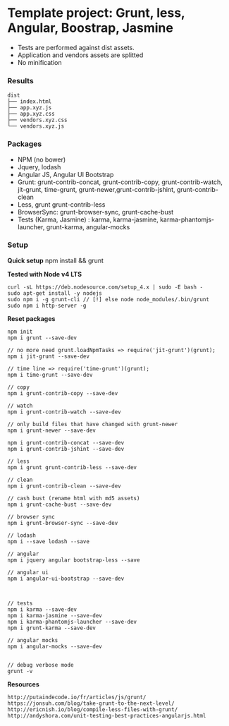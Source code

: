 # Template project: Grunt, less, Angular, Boostrap, Jasmine

* Tests are performed against dist assets.  
* Application and vendors assets are splitted
* No minification

### Results
```
dist
├── index.html
├── app.xyz.js
├── app.xyz.css
├── vendors.xyz.css
└── vendors.xyz.js
```

### Packages

* NPM (no bower)
* Jquery, lodash
* Angular JS, Angular UI Bootstrap
* Grunt: grunt-contrib-concat, grunt-contrib-copy, grunt-contrib-watch, jit-grunt, time-grunt,  grunt-newer,grunt-contrib-jshint, grunt-contrib-clean
* Less, grunt grunt-contrib-less
* BrowserSync: grunt-browser-sync, grunt-cache-bust
* Tests (Karma, Jasmine) : karma, karma-jasmine, karma-phantomjs-launcher, grunt-karma, angular-mocks

### Setup

**Quick setup**
npm install && grunt

**Tested with Node v4 LTS**
```
curl -sL https://deb.nodesource.com/setup_4.x | sudo -E bash -
sudo apt-get install -y nodejs
sudo npm i -g grunt-cli // [!] else node node_modules/.bin/grunt
sudo npm i http-server -g
```

**Reset packages**
```
npm init
npm i grunt --save-dev

// no more need grunt.loadNpmTasks => require('jit-grunt')(grunt);
npm i jit-grunt --save-dev

// time line => require('time-grunt')(grunt);
npm i time-grunt --save-dev

// copy
npm i grunt-contrib-copy --save-dev

// watch
npm i grunt-contrib-watch --save-dev

// only build files that have changed with grunt-newer
npm i grunt-newer --save-dev

npm i grunt-contrib-concat --save-dev
npm i grunt-contrib-jshint --save-dev

// less
npm i grunt grunt-contrib-less --save-dev

// clean
npm i grunt-contrib-clean --save-dev

// cash bust (rename html with md5 assets)
npm i grunt-cache-bust --save-dev

// browser sync
npm i grunt-browser-sync --save-dev

// lodash
npm i --save lodash --save

// angular
npm i jquery angular bootstrap-less --save

// angular ui
npm i angular-ui-bootstrap --save-dev



// tests
npm i karma --save-dev  
npm i karma-jasmine --save-dev  
npm i karma-phantomjs-launcher --save-dev
npm i grunt-karma --save-dev

// angular mocks
npm i angular-mocks --save-dev


// debug verbose mode
grunt -v

```

**Resources**
```
http://putaindecode.io/fr/articles/js/grunt/
https://jonsuh.com/blog/take-grunt-to-the-next-level/
http://ericnish.io/blog/compile-less-files-with-grunt/
http://andyshora.com/unit-testing-best-practices-angularjs.html
```
